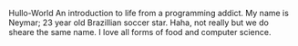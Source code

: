 Hullo-World
An introduction to life from a programming addict.
My name is Neymar; 23 year old Brazillian soccer star. Haha, not really but we do sheare the same name. I love all forms of food and computer science.

